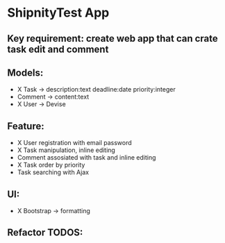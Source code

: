 # ShipnityTest App

 ## Key requirement: create web app that can crate task edit and comment

## Models:
-  X Task -> description:text deadline:date priority:integer
-  Comment -> content:text
-  X User -> Devise


## Feature: 
- X User registration with email password
- X Task manipulation, inline editing
- Comment assosiated with task and inline editing
- X Task order by priority
- Task searching with Ajax


## UI:
- X Bootstrap -> formatting


## Refactor TODOS: